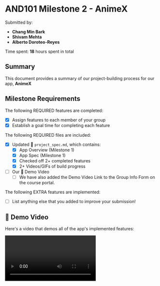 <!-- (This is a comment) INSTRUCTIONS: Go through this page and fill out any **bolded** entries with their correct values.-->

# AND101 Milestone 2 - **AnimeX**

Submitted by:
- **Chang Min Bark**
- **Shivam Mehta**
- **Alberto Doroteo-Reyes**

Time spent: **18** hours spent in total

## Summary

This document provides a summary of our project-building process for our app, **AnimeX**

## Milestone Requirements

<!-- Please be sure to change the [ ] to [x] for any features you completed.  If a feature is not checked [x], you might miss the points for that item! -->

The following REQUIRED features are completed:

- [X] Assign features to each member of your group
- [X] Establish a goal time for completing each feature

The following REQUIRED files are included:

- [X] Updated 📄 `project_spec.md`, which contains:
  - [X] App Overview (Milestone 1)
  - [X] App Spec (Milestone 1)
  - [X] Checked off 2+ completed features
  - [X] 2+ Videos/GIFs of build progress

- [ ] Our 🎥 Demo Video
  - [ ] We have also added the Demo Video Link to the Group Info Form on the course portal.

The following EXTRA features are implemented:

- [ ] List anything else that you added to improve your submission!

## 🎥 Demo Video

Here's a video that demos all of the app's implemented features:

<video src='https://www.loom.com/share/2c80126558c5499cbdea5792a61eac81?sid=92bd88f1-46bd-470a-9280-6d6a8a0893c2' title='Video Demo' width='' alt='Video Demo' />

VIDEO created with **Loom**

## Notes

AnimeX is a one-stop solution for all your anime needs; it uses Jikan API to simplify the lives of Otakus.
